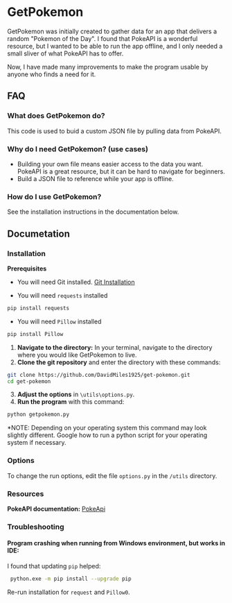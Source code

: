 # GetPokemon

GetPokemon was initially created to gather data for an app that delivers a random "Pokemon of the Day". I found that PokeAPI is a wonderful resource, but I wanted to be able to run the app offline, and I only needed a small sliver of what PokeAPI has to offer.

Now, I have made many improvements to make the program usable by anyone who finds a need for it.

## FAQ

### What does GetPokemon do?

This code is used to buid a custom JSON file by pulling data from PokeAPI.

### Why do I need GetPokemon? (use cases)

- Building your own file means easier access to the data you want. PokeAPI is a great resource, but it can be hard to navigate for beginners.
- Build a JSON file to reference while your app is offline.

### How do I use GetPokemon?

See the installation instructions in the documentation below.

## Documetation

### Installation

**Prerequisites**

- You will need Git installed. [Git Installation](https://git-scm.com/book/en/v2/Getting-Started-Installing-Git)

- You will need `requests` installed

```bash
pip install requests
```

- You will need `Pillow` installed

```bash
pip install Pillow
```

1. **Navigate to the directory:** In your terminal, navigate to the directory where you would like GetPokemon to live.
2. **Clone the git repository** and enter the directory with these commands:

```bash
git clone https://github.com/DavidMiles1925/get-pokemon.git
cd get-pokemon
```

3. **Adjust the options** in `\utils\options.py`.
4. **Run the program** with this command:

```bash
python getpokemon.py
```

\*NOTE: Depending on your operating system this command may look slightly different. Google how to run a python script for your operating system if necessary.

### Options

To change the run options, edit the file `options.py` in the `/utils` directory.

### Resources

**PokeAPI documentation:**
[PokeApi](https://pokeapi.co/)

### Troubleshooting

#### Program crashing when running from Windows environment, but works in IDE:

I found that updating `pip` helped:

```bash
 python.exe -m pip install --upgrade pip
```

Re-run installation for `request` and `Pillow0`.
